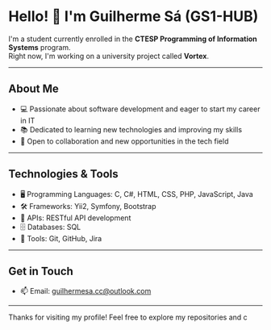 # Hello! 👋 I'm Guilherme Sá (GS1-HUB)

I'm a student currently enrolled in the **CTESP Programming of Information Systems** program.  
Right now, I'm working on a university project called **Vortex**.

---

## About Me

- 💻 Passionate about software development and eager to start my career in IT  
- 📚 Dedicated to learning new technologies and improving my skills  
- 🤝 Open to collaboration and new opportunities in the tech field  

---

## Technologies & Tools

- 🖥️ Programming Languages: C, C#, HTML, CSS, PHP, JavaScript, Java  
- 🛠️ Frameworks: Yii2, Symfony, Bootstrap  
- 🔗 APIs: RESTful API development  
- 🗄️ Databases: SQL  
- 🧰 Tools: Git, GitHub, Jira  

---

## Get in Touch

- 📫 Email: [guilhermesa.cc@outlook.com](mailto:guilhermesa.cc@outlook.com)  

---

Thanks for visiting my profile! Feel free to explore my repositories and c
